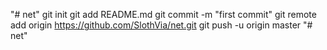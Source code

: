 "# net"  git init git add README.md git commit -m "first commit" git remote add origin https://github.com/SlothVia/net.git git push -u origin master 
"# net" 
